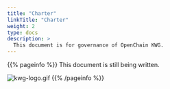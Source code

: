 ```yaml
---
title: "Charter"
linkTitle: "Charter"
weight: 2
type: docs
description: >
  This document is for governance of OpenChain KWG.
---
```


{{% pageinfo %}}
This document is still being written.

 ![kwg-logo.gif](../openchain-xmas-2.gif) 
{{% /pageinfo %}}


